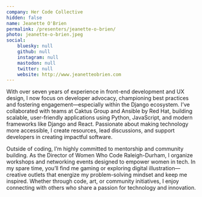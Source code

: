 ```yaml
---
company: Her Code Collective
hidden: false
name: Jeanette O'Brien
permalink: /presenters/jeanette-o-brien/
photo: jeanette-o-brien.jpeg
social:
    bluesky: null
    github: null
    instagram: null
    mastodon: null
    twitter: null
    website: http://www.jeanetteobrien.com
---
```


With over seven years of experience in front-end development and UX design, I now focus on developer advocacy, championing best practices and fostering engagement—especially within the Django ecosystem. I’ve collaborated with teams at Caktus Group and Ansible by Red Hat, building scalable, user-friendly applications using Python, JavaScript, and modern frameworks like Django and React. Passionate about making technology more accessible, I create resources, lead discussions, and support developers in creating impactful software.

Outside of coding, I’m highly committed to mentorship and community building. As the Director of Women Who Code Raleigh-Durham, I organize workshops and networking events designed to empower women in tech. In my spare time, you’ll find me gaming or exploring digital illustration—creative outlets that energize my problem-solving mindset and keep me inspired. Whether through code, art, or community initiatives, I enjoy connecting with others who share a passion for technology and innovation.
